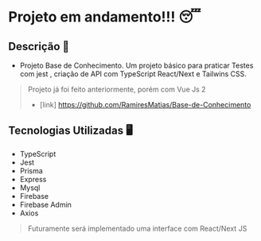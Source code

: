 # Projeto em andamento!!! 😴

## Descrição 📝

- Projeto Base de Conhecimento. Um projeto básico para praticar Testes com jest , criação de API com TypeScript
React/Next e Tailwins CSS.

> Projeto já foi feito anteriormente, porém com Vue Js 2
>* [link] https://github.com/RamiresMatias/Base-de-Conhecimento 

## Tecnologias Utilizadas 🖥️

* TypeScript
* Jest
* Prisma
* Express
* Mysql
* Firebase
* Firebase Admin
* Axios

> Futuramente será implementado uma interface com React/Next JS